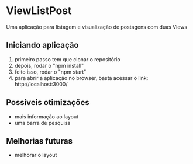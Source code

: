 # ViewListPost
Uma aplicação para listagem e visualização de postagens com duas Views

## Iniciando aplicação

 1. primeiro passo tem que clonar o repositório
 2. depois, rodar o "npm install" 
 3. feito isso, rodar o "npm start"
 4. para abrir a aplicação no browser, basta acessar o link: 	http://localhost:3000/ 

## Possíveis otimizações 

 - mais informação ao layout
 - uma barra de pesquisa

 ## Melhorias futuras 
 

 - melhorar o layout

 
